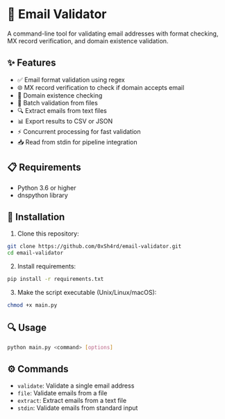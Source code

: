 # 📧 Email Validator

A command-line tool for validating email addresses with format checking, MX record verification, and domain existence validation.

## ✨ Features

- ✅ Email format validation using regex
- 🌐 MX record verification to check if domain accepts email
- 📡 Domain existence checking 
- 📁 Batch validation from files
- 🔍 Extract emails from text files
- 📊 Export results to CSV or JSON
- ⚡ Concurrent processing for fast validation
- 📥 Read from stdin for pipeline integration

## 📋 Requirements

- Python 3.6 or higher
- dnspython library

## 🚀 Installation

1. Clone this repository:
```bash
git clone https://github.com/0xSh4rd/email-validator.git
cd email-validator
```

2. Install requirements:
```bash
pip install -r requirements.txt
```

3. Make the script executable (Unix/Linux/macOS):
```bash
chmod +x main.py
```

## 🔍 Usage

```bash
python main.py <command> [options]
```

## ⚙️ Commands

- `validate`: Validate a single email address
- `file`: Validate emails from a file
- `extract`: Extract emails from a text file
- `stdin`: Validate emails from standard input

